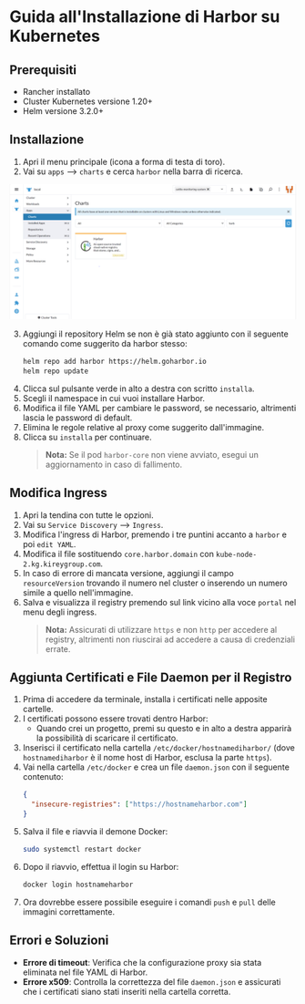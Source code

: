 # Guida all'Installazione di Harbor su Kubernetes

## Prerequisiti

- Rancher installato
- Cluster Kubernetes versione 1.20+
- Helm versione 3.2.0+

## Installazione

1. Apri il menu principale (icona a forma di testa di toro).
2. Vai su `apps` --> `charts` e cerca `harbor` nella barra di ricerca.

![Registry da instllare](harb1.PNG)

3. Aggiungi il repository Helm se non è già stato aggiunto con il seguente comando come suggerito da harbor stesso:
   ```sh
   helm repo add harbor https://helm.goharbor.io
   helm repo update
   ```
4. Clicca sul pulsante verde in alto a destra con scritto `installa`.
5. Scegli il namespace in cui vuoi installare Harbor.
6. Modifica il file YAML per cambiare le password, se necessario, altrimenti lascia le password di default.
7. Elimina le regole relative al proxy come suggerito dall'immagine.
8. Clicca su `installa` per continuare.
   > **Nota:** Se il pod `harbor-core` non viene avviato, esegui un aggiornamento in caso di fallimento.

## Modifica Ingress

1. Apri la tendina con tutte le opzioni.
2. Vai su `Service Discovery` --> `Ingress`.
3. Modifica l'ingress di Harbor, premendo i tre puntini accanto a `harbor` e poi `edit YAML`.
4. Modifica il file sostituendo `core.harbor.domain` con `kube-node-2.kg.kireygroup.com`.
5. In caso di errore di mancata versione, aggiungi il campo `resourceVersion` trovando il numero nel cluster o inserendo un numero simile a quello nell'immagine.
6. Salva e visualizza il registry premendo sul link vicino alla voce `portal` nel menu degli ingress.
   > **Nota:** Assicurati di utilizzare `https` e non `http` per accedere al registry, altrimenti non riuscirai ad accedere a causa di credenziali errate.

## Aggiunta Certificati e File Daemon per il Registro

1. Prima di accedere da terminale, installa i certificati nelle apposite cartelle.
2. I certificati possono essere trovati dentro Harbor:
   - Quando crei un progetto, premi su questo e in alto a destra apparirà la possibilità di scaricare il certificato.
3. Inserisci il certificato nella cartella `/etc/docker/hostnamediharbor/` (dove `hostnamediharbor` è il nome host di Harbor, esclusa la parte `https`).
4. Vai nella cartella `/etc/docker` e crea un file `daemon.json` con il seguente contenuto:
   ```json
   {
     "insecure-registries": ["https://hostnameharbor.com"]
   }
   ```
5. Salva il file e riavvia il demone Docker:
   ```sh
   sudo systemctl restart docker
   ```
6. Dopo il riavvio, effettua il login su Harbor:
   ```sh
   docker login hostnameharbor
   ```
7. Ora dovrebbe essere possibile eseguire i comandi `push` e `pull` delle immagini correttamente.

## Errori e Soluzioni

- **Errore di timeout**: Verifica che la configurazione proxy sia stata eliminata nel file YAML di Harbor.
- **Errore x509**: Controlla la correttezza del file `daemon.json` e assicurati che i certificati siano stati inseriti nella cartella corretta.
